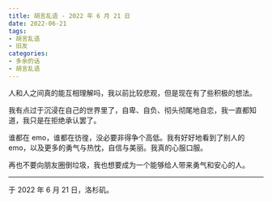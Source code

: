 ```yaml
---
title: 胡言乱语 - 2022 年 6 月 21 日
date: 2022-06-21
tags:
- 胡言乱语
- 旧友
categories:
- 多余的话
- 胡言乱语
---
```


人和人之间真的能互相理解吗，我以前比较悲观，但是现在有了些积极的想法。

我有点过于沉浸在自己的世界里了，自卑、自负、彻头彻尾地自恋，我一直都知道，我只是在拒绝承认罢了。

谁都在 emo，谁都在彷徨，没必要非得争个高低。我有好好地看到了别人的 emo，以及更多的勇气与热忱，自信与美丽。我真的心服口服。

再也不要向朋友圈倒垃圾，我也想要成为一个能够给人带来勇气和安心的人。

------

于 2022 年 6 月 21 日，洛杉矶。
